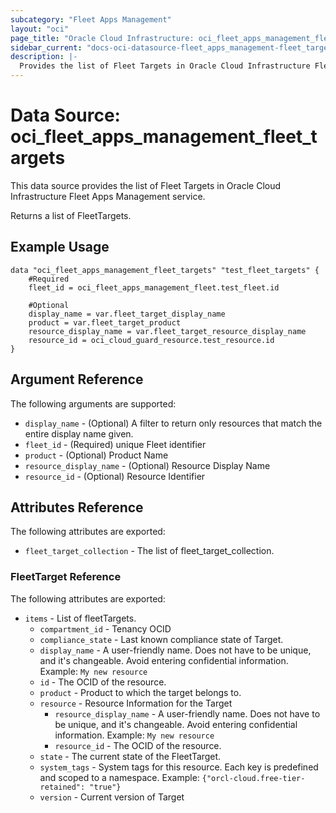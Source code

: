 ```yaml
---
subcategory: "Fleet Apps Management"
layout: "oci"
page_title: "Oracle Cloud Infrastructure: oci_fleet_apps_management_fleet_targets"
sidebar_current: "docs-oci-datasource-fleet_apps_management-fleet_targets"
description: |-
  Provides the list of Fleet Targets in Oracle Cloud Infrastructure Fleet Apps Management service
---
```


# Data Source: oci_fleet_apps_management_fleet_targets
This data source provides the list of Fleet Targets in Oracle Cloud Infrastructure Fleet Apps Management service.

Returns a list of FleetTargets.


## Example Usage

```hcl
data "oci_fleet_apps_management_fleet_targets" "test_fleet_targets" {
	#Required
	fleet_id = oci_fleet_apps_management_fleet.test_fleet.id

	#Optional
	display_name = var.fleet_target_display_name
	product = var.fleet_target_product
	resource_display_name = var.fleet_target_resource_display_name
	resource_id = oci_cloud_guard_resource.test_resource.id
}
```

## Argument Reference

The following arguments are supported:

* `display_name` - (Optional) A filter to return only resources that match the entire display name given.
* `fleet_id` - (Required) unique Fleet identifier
* `product` - (Optional) Product Name
* `resource_display_name` - (Optional) Resource Display Name
* `resource_id` - (Optional) Resource Identifier


## Attributes Reference

The following attributes are exported:

* `fleet_target_collection` - The list of fleet_target_collection.

### FleetTarget Reference

The following attributes are exported:

* `items` - List of fleetTargets.
	* `compartment_id` - Tenancy OCID
	* `compliance_state` - Last known compliance state of Target.
	* `display_name` - A user-friendly name. Does not have to be unique, and it's changeable. Avoid entering confidential information.  Example: `My new resource` 
	* `id` - The OCID of the resource.
	* `product` - Product to which the target belongs to.
	* `resource` - Resource Information for the Target
		* `resource_display_name` - A user-friendly name. Does not have to be unique, and it's changeable. Avoid entering confidential information.  Example: `My new resource` 
		* `resource_id` - The OCID of the resource.
	* `state` - The current state of the FleetTarget.
	* `system_tags` - System tags for this resource. Each key is predefined and scoped to a namespace. Example: `{"orcl-cloud.free-tier-retained": "true"}` 
	* `version` - Current version of Target

